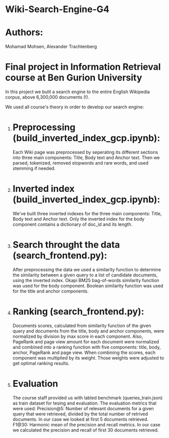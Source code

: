 # Wiki-Search-Engine-G4

# Authors:
Mohamad Mohsen, Alexander Trachtenberg

# Final project in Information Retrieval course at Ben Gurion University

In this project we bulit a search engine to the entire English Wikipedia corpus, above 6,300,000 documents (!).

We used all course's theory in order to develop our search engine:

1. # Preprocessing (build_inverted_index_gcp.ipynb):
   Each Wiki page was preprocessed by seperating its different sections into three main components:
   Title, Body text and Anchor text.
   Then we parsed, tokenized, removed stopwords and rare words, and used stemming if needed.

2. # Inverted index (build_inverted_index_gcp.ipynb):
   We've built three inverted indexes for the three main components: Title, Body text and Anchor text.
   Only the inverted index for the body component contains a dictionary of doc_id and its length.

3. # Search throught the data (search_frontend.py):
   After preprocessing the data we used a similarity function to determine the similarity between a given query to a list of candidate documents, using the inverted index.
   Okapi BM25 bag-of-words similarity function was used for the body component.
   Boolean similarity function was used for the title and anchor components.
   
4. # Ranking (search_frontend.py):
   Documents scores, calculated from similarity function of the given query and documents from the title, body and anchor components, were normalized by division by max score in each component.
   Also, PageRank and page view amount for each document were normalized and combined into a ranking function with five components: title, body, anchor, PageRank and page view. When combining the 
   scores, each component was multiplied by its weight. Those weights were adjusted to get optimal ranking results.
      
6. # Evaluation
   The course staff provided us with labled benchmark (queries_train.json) as train dataset for tesing and evaluation. The evaluation metrics that were used:
   Precision@5: Number of relevant documents for a given query that were retrieved, divided by the total number of retrived documents. In our case we looked at first 5 documents retrieved.
   F1@30: Harmonic mean of the precision and recall metrics. In our case we calculated the precision and recall of first 30 documents retrieved.
